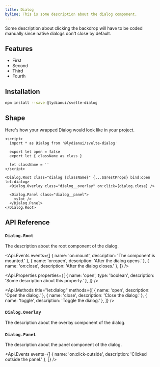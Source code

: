 ```yaml
---
title: Dialog
byline: This is some description about the dialog component.
---
```


<script lang="ts">
import Callout from '$helpers/components/Callout.svelte';
import Demo from '$helpers/components/Demo.svelte';
import * as Api from '$helpers/components/api';
</script>

<Demo src="/examples/dialog/basic" />

<Callout title="About the dialog's default behavior">
Some description about clicking the backdrop will have to be coded manually since native dialogs
don't close by default.
</Callout>

## Features
- First
- Second
- Third
- Fourth

## Installation

```bash
npm install --save @lydianui/svelte-dialog
```

## Shape
Here's how your wrapped Dialog would look like in your project.

```svelte
<script>
  import * as Dialog from '@lydianui/svelte-dialog'
  
  export let open = false
  export let { className as class }
  
  let className = ''
</script>

<Dialog.Root class="dialog {className}" {...$$restProps} bind:open let:dialog>
  <Dialog.Overlay class="dialog__overlay" on:click={dialog.close} />
  
  <Dialog.Panel class="dialog__panel">
    <slot />
  </Dialog.Panel>
</Dialog.Root>
```


## API Reference

### `Dialog.Root`
The description about the root component of the dialog.

<Api.Events events={[
  { name: 'on:mount', description: 'The component is mounted.' },
  { name: 'on:open', description: 'After the dialog opens.' },
  { name: 'on:close', description: 'After the dialog closes.' },
]} />

<Api.Properties properties={[
    { name: 'open', type: 'boolean', description: 'Some description about this property.' },
]} />

<Api.Methods title="let:dialog" methods={[
    { name: 'open', description: 'Open the dialog.' },
    { name: 'close', description: 'Close the dialog.' },
    { name: 'toggle', description: 'Toggle the dialog.' },
]} />

### `Dialog.Overlay`
The description about the overlay component of the dialog.

### `Dialog.Panel`
The description about the panel component of the dialog.

<Api.Events events={[
{ name: 'on:click-outside', description: 'Clicked outside the panel.' },
]} />
